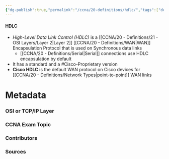 ```yaml
---
{"dg-publish":true,"permalink":"/ccna/20-definitions/hdlc/","tags":["defs_ccna"],"created":"2023-11-05T10:55:11.000-08:00","updated":"2023-11-08T13:58:06.000-08:00"}
---
```


#### HDLC
- *High-Level Data Link Control (HDLC)* is a [[CCNA/20 - Definitions/21 - OSI Layers/Layer 2\|Layer 2]] [[CCNA/20 - Definitions/WAN\|WAN]] Encapsulation Protocol that is used on Synchronous data links
	- [[CCNA/20 - Definitions/Serial\|Serial]] connections use HDLC encapsulation by default
- It has a standard and a #Cisco-Proprietary  version
- **Cisco HDLC** is the default WAN protocol on Cisco devices for [[CCNA/20 - Definitions/Network Types\|point-to-point]] WAN links


# Metadata
### OSI or TCP/IP Layer

### CCNA Exam Topic

### Contributors

### Sources

